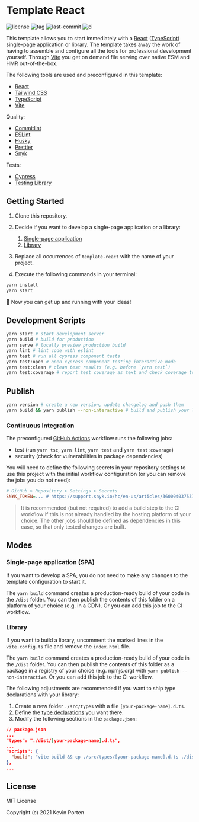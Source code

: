 # Template React

![license](https://img.shields.io/github/license/kporten/template-react)
![tag](https://img.shields.io/github/v/tag/kporten/template-react)
![last-commit](https://img.shields.io/github/last-commit/kporten/template-react)
![ci](https://github.com/kporten/template-react/workflows/CI/badge.svg?branch=main&event=push)

This template allows you to start immediately with a [React](https://reactjs.org) ([TypeScript](https://www.typescriptlang.org)) single-page application or library. The template takes away the work of having to assemble and configure all the tools for professional development yourself. Through [Vite](https://vitejs.dev) you get on demand file serving over native ESM and HMR out-of-the-box.

The following tools are used and preconfigured in this template:

- [React](https://reactjs.org)
- [Tailwind CSS](https://tailwindcss.com)
- [TypeScript](https://www.typescriptlang.org)
- [Vite](https://vitejs.dev)

Quality:

- [Commitlint](https://commitlint.js.org)
- [ESLint](https://eslint.org)
- [Husky](https://typicode.github.io/husky)
- [Prettier](https://prettier.io)
- [Snyk](https://snyk.io)

Tests:

- [Cypress](https://www.cypress.io)
- [Testing Library](https://testing-library.com)

## Getting Started

1. Clone this repository.

2. Decide if you want to develop a single-page application or a library:
   1. [Single-page application](#single-page-application-spa)
   2. [Library](#library)

3. Replace all occurrences of `template-react` with the name of your project.

4. Execute the following commands in your terminal:

```sh
yarn install
yarn start
```

🚀 Now you can get up and running with your ideas!

## Development Scripts

```sh
yarn start # start development server
yarn build # build for production
yarn serve # locally preview production build
yarn lint # lint code with eslint
yarn test # run all cypress component tests
yarn test:open # open cypress component testing interactive mode
yarn test:clean # clean test results (e.g. before `yarn test`)
yarn test:coverage # report test coverage as text and check coverage tresholds
```

## Publish

```sh
yarn version # create a new version, update changelog and push them
yarn build && yarn publish --non-interactive # build and publish your library to your preferred package registry
```

### Continuous Integration

The preconfigured [GitHub Actions](https://github.com/features/actions) workflow runs the following jobs:

- test (run `yarn tsc`, `yarn lint`, `yarn test` and `yarn test:coverage`)
- security (check for vulnerabilities in package dependencies)

You will need to define the following secrets in your repository settings to use this project with the initial workflow configuration (or you can remove the jobs you do not need):

```ini
# GitHub > Repository > Settings > Secrets
SNYK_TOKEN=... # https://support.snyk.io/hc/en-us/articles/360004037537-Authentication-for-third-party-tools
```

> It is recommended (but not required) to add a build step to the CI workflow if this is not already handled by the hosting platform of your choice. The other jobs should be defined as dependencies in this case, so that only tested changes are built.

## Modes

### Single-page application (SPA)

If you want to develop a SPA, you do not need to make any changes to the template configuration to start it.

The `yarn build` command creates a production-ready build of your code in the `/dist` folder. You can then publish the contents of this folder on a platform of your choice (e.g. in a CDN). Or you can add this job to the CI workflow.

### Library

If you want to build a library, uncomment the marked lines in the `vite.config.ts` file and remove the `index.html` file.

The `yarn build` command creates a production-ready build of your code in the `/dist` folder. You can then publish the contents of this folder as a package in a registry of your choice (e.g. npmjs.org) with `yarn publish --non-interactive`. Or you can add this job to the CI workflow.

The following adjustments are recommended if you want to ship type declarations with your library:

1. Create a new folder `./src/types` with a file `[your-package-name].d.ts`.
2. Define the [type declarations](https://www.typescriptlang.org/docs/handbook/declaration-files/templates/module-d-ts.html) you want there.
3. Modify the following sections in the `package.json`:

```json
// package.json
...
"types": "./dist/[your-package-name].d.ts",
...
"scripts": {
  "build": "vite build && cp ./src/types/[your-package-name].d.ts ./dist",
},
...
```

## License

MIT License

Copyright (c) 2021 Kevin Porten
